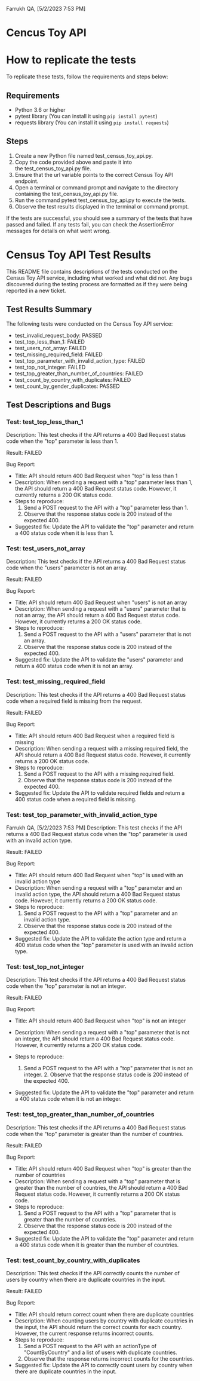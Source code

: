 Farrukh QA, [5/2/2023 7:53 PM]
# Cencus Toy API


# How to replicate the tests

To replicate these tests, follow the requirements and steps below:

## Requirements

-   Python 3.6 or higher
-   pytest library (You can install it using `pip install pytest`)
-   requests library (You can install it using `pip install requests`)

## Steps

1.  Create a new Python file named test_census_toy_api.py.
2.  Copy the code provided above and paste it into the test_census_toy_api.py file.
3.  Ensure that the url variable points to the correct Census Toy API endpoint.
4.  Open a terminal or command prompt and navigate to the directory containing the test_census_toy_api.py file.
5.  Run the command pytest test_census_toy_api.py to execute the tests.
6.  Observe the test results displayed in the terminal or command prompt.

If the tests are successful, you should see a summary of the tests that have passed and failed. If any tests fail, you can check the AssertionError messages for details on what went wrong.


# Census Toy API Test Results

This README file contains descriptions of the tests conducted on the Census Toy API service, including what worked and what did not. Any bugs discovered during the testing process are formatted as if they were being reported in a new ticket.

## Test Results Summary

The following tests were conducted on the Census Toy API service:

- test_invalid_request_body: PASSED
- test_top_less_than_1: FAILED
- test_users_not_array: FAILED
- test_missing_required_field: FAILED
- test_top_parameter_with_invalid_action_type: FAILED
- test_top_not_integer: FAILED
- test_top_greater_than_number_of_countries: FAILED
- test_count_by_country_with_duplicates: FAILED
- test_count_by_gender_duplicates: PASSED

## Test Descriptions and Bugs

### Test: test_top_less_than_1

Description: This test checks if the API returns a 400 Bad Request status code when the "top" parameter is less than 1.

Result: FAILED

Bug Report:

- Title: API should return 400 Bad Request when "top" is less than 1
- Description: When sending a request with a "top" parameter less than 1, the API should return a 400 Bad Request status code. However, it currently returns a 200 OK status code.
- Steps to reproduce:
  1. Send a POST request to the API with a "top" parameter less than 1.
  2. Observe that the response status code is 200 instead of the expected 400.
- Suggested fix: Update the API to validate the "top" parameter and return a 400 status code when it is less than 1.

### Test: test_users_not_array

Description: This test checks if the API returns a 400 Bad Request status code when the "users" parameter is not an array.

Result: FAILED

Bug Report:

- Title: API should return 400 Bad Request when "users" is not an array
- Description: When sending a request with a "users" parameter that is not an array, the API should return a 400 Bad Request status code. However, it currently returns a 200 OK status code.
- Steps to reproduce:
  1. Send a POST request to the API with a "users" parameter that is not an array.
  2. Observe that the response status code is 200 instead of the expected 400.
- Suggested fix: Update the API to validate the "users" parameter and return a 400 status code when it is not an array.

### Test: test_missing_required_field

Description: This test checks if the API returns a 400 Bad Request status code when a required field is missing from the request.

Result: FAILED

Bug Report:

- Title: API should return 400 Bad Request when a required field is missing
- Description: When sending a request with a missing required field, the API should return a 400 Bad Request status code. However, it currently returns a 200 OK status code.
- Steps to reproduce:
  1. Send a POST request to the API with a missing required field.
  2. Observe that the response status code is 200 instead of the expected 400.
- Suggested fix: Update the API to validate required fields and return a 400 status code when a required field is missing.

### Test: test_top_parameter_with_invalid_action_type

Farrukh QA, [5/2/2023 7:53 PM]
Description: This test checks if the API returns a 400 Bad Request status code when the "top" parameter is used with an invalid action type.

Result: FAILED

Bug Report:

- Title: API should return 400 Bad Request when "top" is used with an invalid action type
- Description: When sending a request with a "top" parameter and an invalid action type, the API should return a 400 Bad Request status code. However, it currently returns a 200 OK status code.
- Steps to reproduce:
  1. Send a POST request to the API with a "top" parameter and an invalid action type.
  2. Observe that the response status code is 200 instead of the expected 400.
- Suggested fix: Update the API to validate the action type and return a 400 status code when the "top" parameter is used with an invalid action type.

### Test: test_top_not_integer

Description: This test checks if the API returns a 400 Bad Request status code when the "top" parameter is not an integer.

Result: FAILED

Bug Report:

- Title: API should return 400 Bad Request when "top" is not an integer
- Description: When sending a request with a "top" parameter that is not an integer, the API should return a 400 Bad Request status code. However, it currently returns a 200 OK status code.
- Steps to reproduce:
  1. Send a POST request to the API with a "top" parameter that is not an integer. 2. Observe that the response status code is 200 instead of the expected 400.

-   Suggested fix: Update the API to validate the "top" parameter and return a 400 status code when it is not an integer.

### Test: test_top_greater_than_number_of_countries

Description: This test checks if the API returns a 400 Bad Request status code when the "top" parameter is greater than the number of countries.

Result: FAILED

Bug Report:

-   Title: API should return 400 Bad Request when "top" is greater than the number of countries
-   Description: When sending a request with a "top" parameter that is greater than the number of countries, the API should return a 400 Bad Request status code. However, it currently returns a 200 OK status code.
-   Steps to reproduce:
    1.  Send a POST request to the API with a "top" parameter that is greater than the number of countries.
    2.  Observe that the response status code is 200 instead of the expected 400.
-   Suggested fix: Update the API to validate the "top" parameter and return a 400 status code when it is greater than the number of countries.

### Test: test_count_by_country_with_duplicates

Description: This test checks if the API correctly counts the number of users by country when there are duplicate countries in the input.

Result: FAILED

Bug Report:

-   Title: API should return correct count when there are duplicate countries
-   Description: When counting users by country with duplicate countries in the input, the API should return the correct counts for each country. However, the current response returns incorrect counts.
-   Steps to reproduce:
    1.  Send a POST request to the API with an actionType of "CountByCountry" and a list of users with duplicate countries.
    2.  Observe that the response returns incorrect counts for the countries.
-   Suggested fix: Update the API to correctly count users by country when there are duplicate countries in the input.
